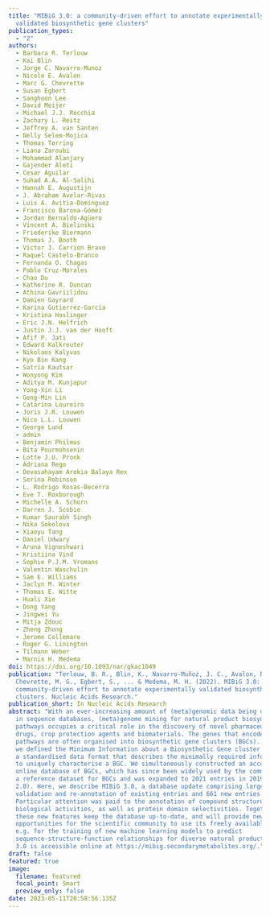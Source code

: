 ```yaml
---
title: "MIBiG 3.0: a community-driven effort to annotate experimentally
  validated biosynthetic gene clusters"
publication_types:
  - "2"
authors:
  - Barbara R. Terlouw
  - Kai Blin
  - Jorge C. Navarro-Munoz
  - Nicole E. Avalon
  - Marc G. Chevrette
  - Susan Egbert
  - Sanghoon Lee
  - David Meijer
  - Michael J.J. Recchia
  - Zachary L. Reitz
  - Jeffrey A. van Santen
  - Nelly Selem-Mojica
  - Thomas Tørring
  - Liana Zaroubi
  - Mohammad Alanjary
  - Gajender Aleti
  - Cesar Aguilar
  - Suhad A.A. Al-Salihi
  - Hannah E. Augustijn
  - J. Abraham Avelar-Rivas
  - Luis A. Avitia-Domínguez
  - Francisco Barona-Gómez
  - Jordan Bernaldo-Agüero
  - Vincent A. Bielinski
  - Friederike Biermann
  - Thomas J. Booth
  - Victor J. Carrion Bravo
  - Raquel Castelo-Branco
  - Fernanda O. Chagas
  - Pablo Cruz-Morales
  - Chao Du
  - Katherine R. Duncan
  - Athina Gavriilidou
  - Damien Gayrard
  - Karina Gutierrez-García
  - Kristina Haslinger
  - Eric J.N. Helfrich
  - Justin J.J. van der Hooft
  - Afif P. Jati
  - Edward Kalkreuter
  - Nikolaos Kalyvas
  - Kyo Bin Kang
  - Satria Kautsar
  - Wonyong Kim
  - Aditya M. Kunjapur
  - Yong-Xin Li
  - Geng-Min Lin
  - Catarina Loureiro
  - Joris J.R. Louwen
  - Nico L.L. Louwen
  - George Lund
  - admin
  - Benjamin Philmus
  - Bita Pourmohsenin
  - Lotte J.U. Pronk
  - Adriana Rego
  - Devasahayam Arokia Balaya Rex
  - Serina Robinson
  - L. Rodrigo Rosas-Becerra
  - Eve T. Roxborough
  - Michelle A. Schorn
  - Darren J. Scobie
  - Kumar Saurabh Singh
  - Nika Sokolova
  - Xiaoyu Tang
  - Daniel Udwary
  - Aruna Vigneshwari
  - Kristiina Vind
  - Sophie P.J.M. Vromans
  - Valentin Waschulin
  - Sam E. Williams
  - Jaclyn M. Winter
  - Thomas E. Witte
  - Huali Xie
  - Dong Yang
  - Jingwei Yu
  - Mitja Zdouc
  - Zheng Zhong
  - Jerome Collemare
  - Roger G. Linington
  - Tilmann Weber
  - Marnix H. Medema
doi: https://doi.org/10.1093/nar/gkac1049
publication: "Terlouw, B. R., Blin, K., Navarro-Muñoz, J. C., Avalon, N. E.,
  Chevrette, M. G., Egbert, S., ... & Medema, M. H. (2022). MIBiG 3.0: a
  community-driven effort to annotate experimentally validated biosynthetic gene
  clusters. Nucleic Acids Research."
publication_short: In Nucleic Acids Research
abstract: "With an ever-increasing amount of (meta)genomic data being deposited
  in sequence databases, (meta)genome mining for natural product biosynthetic
  pathways occupies a critical role in the discovery of novel pharmaceutical
  drugs, crop protection agents and biomaterials. The genes that encode these
  pathways are often organised into biosynthetic gene clusters (BGCs). In 2015,
  we defined the Minimum Information about a Biosynthetic Gene cluster (MIBiG):
  a standardised data format that describes the minimally required information
  to uniquely characterise a BGC. We simultaneously constructed an accompanying
  online database of BGCs, which has since been widely used by the community as
  a reference dataset for BGCs and was expanded to 2021 entries in 2019 (MIBiG
  2.0). Here, we describe MIBiG 3.0, a database update comprising large-scale
  validation and re-annotation of existing entries and 661 new entries.
  Particular attention was paid to the annotation of compound structures and
  biological activities, as well as protein domain selectivities. Together,
  these new features keep the database up-to-date, and will provide new
  opportunities for the scientific community to use its freely available data,
  e.g. for the training of new machine learning models to predict
  sequence-structure-function relationships for diverse natural products. MIBiG
  3.0 is accessible online at https://mibig.secondarymetabolites.org/."
draft: false
featured: true
image:
  filename: featured
  focal_point: Smart
  preview_only: false
date: 2023-05-11T20:58:56.135Z
---
```

